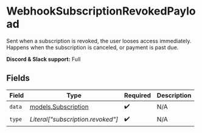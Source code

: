 # WebhookSubscriptionRevokedPayload

Sent when a subscription is revoked, the user looses access immediately.
Happens when the subscription is canceled, or payment is past due.

**Discord & Slack support:** Full


## Fields

| Field                                            | Type                                             | Required                                         | Description                                      |
| ------------------------------------------------ | ------------------------------------------------ | ------------------------------------------------ | ------------------------------------------------ |
| `data`                                           | [models.Subscription](../models/subscription.md) | :heavy_check_mark:                               | N/A                                              |
| `type`                                           | *Literal["subscription.revoked"]*                | :heavy_check_mark:                               | N/A                                              |
